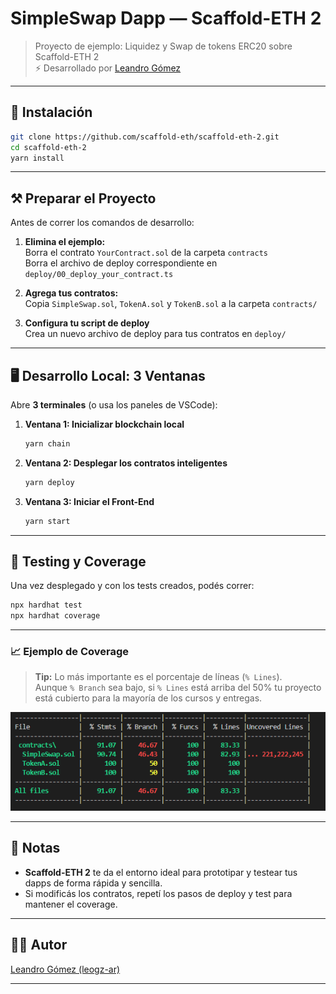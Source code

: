
# SimpleSwap Dapp — Scaffold-ETH 2

> Proyecto de ejemplo: Liquidez y Swap de tokens ERC20 sobre Scaffold-ETH 2  
> ⚡️ Desarrollado por [Leandro Gómez](https://github.com/leogz-ar)

---

## 🚀 Instalación

```bash
git clone https://github.com/scaffold-eth/scaffold-eth-2.git
cd scaffold-eth-2
yarn install
```

---

## ⚒️ **Preparar el Proyecto**

Antes de correr los comandos de desarrollo:

1. **Elimina el ejemplo:**  
   Borra el contrato `YourContract.sol` de la carpeta `contracts`  
   Borra el archivo de deploy correspondiente en `deploy/00_deploy_your_contract.ts`

2. **Agrega tus contratos:**  
   Copia `SimpleSwap.sol`, `TokenA.sol` y `TokenB.sol` a la carpeta `contracts/`
   
3. **Configura tu script de deploy**  
   Crea un nuevo archivo de deploy para tus contratos en `deploy/`

---

## 🖥️ **Desarrollo Local: 3 Ventanas**

Abre **3 terminales** (o usa los paneles de VSCode):

1. **Ventana 1: Inicializar blockchain local**
   ```bash
   yarn chain
   ```

2. **Ventana 2: Desplegar los contratos inteligentes**
   ```bash
   yarn deploy
   ```

3. **Ventana 3: Iniciar el Front-End**
   ```bash
   yarn start
   ```

---

## 🧪 **Testing y Coverage**

Una vez desplegado y con los tests creados, podés correr:

```bash
npx hardhat test
npx hardhat coverage
```

---

### 📈 **Ejemplo de Coverage**

> **Tip:** Lo más importante es el porcentaje de líneas (`% Lines`).  
> Aunque `% Branch` sea bajo, si `% Lines` está arriba del 50% tu proyecto está cubierto para la mayoría de los cursos y entregas.

![Coverage Example](./coverage.png)

---

## 📢 Notas

- **Scaffold-ETH 2** te da el entorno ideal para prototipar y testear tus dapps de forma rápida y sencilla.
- Si modificás los contratos, repetí los pasos de deploy y test para mantener el coverage.

---

## 🧑‍💻 Autor

[Leandro Gómez (leogz-ar)](https://github.com/leogz-ar)

---
